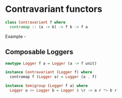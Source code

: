 # Contravariant functors

```haskell
class Contravariant f where
  contramap :: (a -> b) -> f b -> f a
```

Example -

## Composable Loggers

```haskell
newtype Logger f a = Logger (a -> f unit)

instance Contravariant (Logger f) where
  contramap f (Logger a) = Logger (a . f)

instance Semigroup (Logger f a) where
  Logger a <> Logger b = Logger $ \r -> a r *> b r
```



